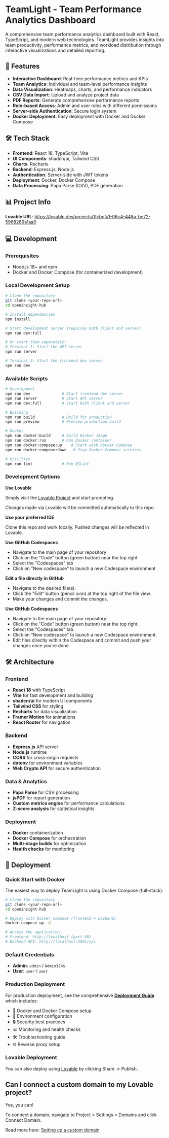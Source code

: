# TeamLight - Team Performance Analytics Dashboard

A comprehensive team performance analytics dashboard built with React, TypeScript, and modern web technologies. TeamLight provides insights into team productivity, performance metrics, and workload distribution through interactive visualizations and detailed reporting.

## 🚀 Features

- **Interactive Dashboard**: Real-time performance metrics and KPIs
- **Team Analytics**: Individual and team-level performance insights
- **Data Visualization**: Heatmaps, charts, and performance indicators
- **CSV Data Import**: Upload and analyze project data
- **PDF Reports**: Generate comprehensive performance reports
- **Role-based Access**: Admin and user roles with different permissions
- **Server-side Authentication**: Secure login system
- **Docker Deployment**: Easy deployment with Docker and Docker Compose

## 🛠️ Tech Stack

- **Frontend**: React 18, TypeScript, Vite
- **UI Components**: shadcn/ui, Tailwind CSS
- **Charts**: Recharts
- **Backend**: Express.js, Node.js
- **Authentication**: Server-side with JWT tokens
- **Deployment**: Docker, Docker Compose
- **Data Processing**: Papa Parse (CSV), PDF generation

## 📊 Project Info

**Lovable URL**: https://lovable.dev/projects/1fcbefa1-06c4-448a-be72-5968269a1aa0

## 💻 Development

### Prerequisites
- Node.js 18+ and npm
- Docker and Docker Compose (for containerized development)

### Local Development Setup

```bash
# Clone the repository
git clone <your-repo-url>
cd openinsight-hub

# Install dependencies
npm install

# Start development server (requires both client and server)
npm run dev:full

# Or start them separately:
# Terminal 1: Start the API server
npm run server

# Terminal 2: Start the frontend dev server
npm run dev
```

### Available Scripts

```bash
# Development
npm run dev              # Start frontend dev server
npm run server           # Start API server
npm run dev:full         # Start both client and server

# Building
npm run build            # Build for production
npm run preview          # Preview production build

# Docker
npm run docker:build     # Build Docker image
npm run docker:run       # Run Docker container
npm run docker:compose:up    # Start with Docker Compose
npm run docker:compose:down   # Stop Docker Compose services

# Utilities
npm run lint             # Run ESLint
```

### Development Options

**Use Lovable**

Simply visit the [Lovable Project](https://lovable.dev/projects/1fcbefa1-06c4-448a-be72-5968269a1aa0) and start prompting.

Changes made via Lovable will be committed automatically to this repo.

**Use your preferred IDE**

Clone this repo and work locally. Pushed changes will be reflected in Lovable.

**Use GitHub Codespaces**

- Navigate to the main page of your repository
- Click on the "Code" button (green button) near the top right
- Select the "Codespaces" tab
- Click on "New codespace" to launch a new Codespace environment

**Edit a file directly in GitHub**

- Navigate to the desired file(s).
- Click the "Edit" button (pencil icon) at the top right of the file view.
- Make your changes and commit the changes.

**Use GitHub Codespaces**

- Navigate to the main page of your repository.
- Click on the "Code" button (green button) near the top right.
- Select the "Codespaces" tab.
- Click on "New codespace" to launch a new Codespace environment.
- Edit files directly within the Codespace and commit and push your changes once you're done.

## 🛠️ Architecture

### Frontend
- **React 18** with TypeScript
- **Vite** for fast development and building
- **shadcn/ui** for modern UI components
- **Tailwind CSS** for styling
- **Recharts** for data visualization
- **Framer Motion** for animations
- **React Router** for navigation

### Backend
- **Express.js** API server
- **Node.js** runtime
- **CORS** for cross-origin requests
- **dotenv** for environment variables
- **Web Crypto API** for secure authentication

### Data & Analytics
- **Papa Parse** for CSV processing
- **jsPDF** for report generation
- **Custom metrics engine** for performance calculations
- **Z-score analysis** for statistical insights

### Deployment
- **Docker** containerization
- **Docker Compose** for orchestration
- **Multi-stage builds** for optimization
- **Health checks** for monitoring

## 🐳 Deployment

### Quick Start with Docker

The easiest way to deploy TeamLight is using Docker Compose (full-stack):

```bash
# Clone the repository
git clone <your-repo-url>
cd openinsight-hub

# Deploy with Docker Compose (frontend + backend)
docker-compose up -d

# Access the application
# Frontend: http://localhost (port 80)
# Backend API: http://localhost:3001/api
```

### Default Credentials
- **Admin**: `admin` / `Admin124$`
- **User**: `user` / `user`

### Production Deployment

For production deployment, see the comprehensive [**Deployment Guide**](./DEPLOYMENT.md) which includes:

- 🐳 Docker and Docker Compose setup
- 🔧 Environment configuration
- 🔒 Security best practices
- 📊 Monitoring and health checks
- 🛠️ Troubleshooting guide
- 🌐 Reverse proxy setup

### Lovable Deployment

You can also deploy using [Lovable](https://lovable.dev/projects/1fcbefa1-06c4-448a-be72-5968269a1aa0) by clicking Share -> Publish.

## Can I connect a custom domain to my Lovable project?

Yes, you can!

To connect a domain, navigate to Project > Settings > Domains and click Connect Domain.

Read more here: [Setting up a custom domain](https://docs.lovable.dev/features/custom-domain#custom-domain)
